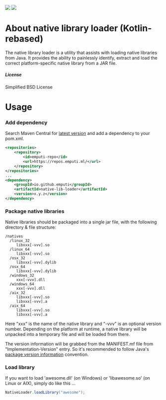 [![](https://img.shields.io/badge/version-3.0.0-blue.svg)]()
[![](https://travis-ci.org/emputi-osp/native-lib-loader.svg?branch=master)](https://travis-ci.org/emputi-osp/native-lib-loader)

# About native library loader (Kotlin-rebased)

The native library loader is a utility that assists with loading native
libraries from Java. It provides the ability to painlessly identify, extract
and load the correct platform-specific native library from a JAR file.


##### License

Simplified BSD License


# Usage

### Add dependency

Search Maven Central for [latest version](http://search.maven.org/#search|ga|1|a:native-lib-loader)
and add a dependency to your pom.xml.

```xml
<repositories>
    <repository>
        <id>emputi-repo</id>
        <url>https://repos.emputi.ml/</url>
    </repository>
</repositories>
...
<dependency>
    <groupId>io.github.emputi</groupId>
    <artifactId>native-lib-loader</artifactId>
    <version>x.y.z</version>
</dependency>
```

### Package native libraries

Native libraries should be packaged into a single jar file, with the
following directory & file structure:

```
/natives
  /linux_32
     libxxx[-vvv].so
  /linux_64
     libxxx[-vvv].so
  /osx_32
     libxxx[-vvv].dylib
  /osx_64
     libxxx[-vvv].dylib
  /windows_32
     xxx[-vvv].dll
  /windows_64
     xxx[-vvv].dll
  /aix_32
     libxxx[-vvv].so
     libxxx[-vvv].a
  /aix_64
     libxxx[-vvv].so
     libxxx[-vvv].a
```

Here "xxx" is the name of the native library and "-vvv" is an optional version number.
Depending on the platform at runtime, a native library will be unpacked into a temporary file
and will be loaded from there.

The version information will be grabbed from the MANIFEST.mf file
from "Implementation-Version" entry. So it's recommended to follow Java's
[package version information](https://docs.oracle.com/javase/tutorial/deployment/jar/packageman.html)
convention. 

### Load library

If you want to load 'awesome.dll' (on Windows) or 'libawesome.so' (on Linux or AIX),
simply do like this ...

```Java
NativeLoader.loadLibrary("awesome");
```
